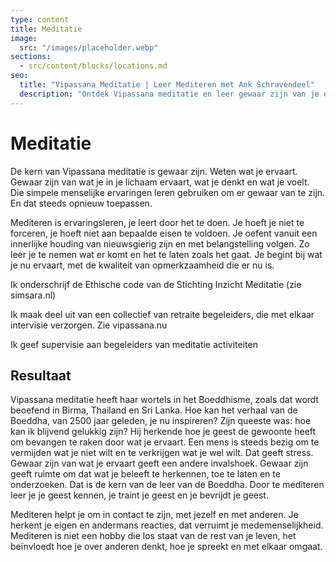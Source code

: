 ```yaml
---
type: content
title: Meditatie
image:
  src: "/images/placeholder.webp"
sections:
  - src/content/blocks/locations.md
seo:
  title: "Vipassana Meditatie | Leer Mediteren met Ank Schravendeel"
  description: "Ontdek Vipassana meditatie en leer gewaar zijn van je ervaringen. Professionele begeleiding in meditatie voor innerlijke rust en persoonlijke groei."
---
```


# Meditatie

De kern van Vipassana meditatie is gewaar zijn. Weten wat je ervaart. Gewaar zijn van wat je in je lichaam ervaart, wat je denkt en wat je voelt. Die simpele menselijke ervaringen leren gebruiken om er gewaar van te zijn. En dat steeds opnieuw toepassen.

Mediteren is ervaringsleren, je leert door het te doen. Je hoeft je niet te forceren, je hoeft niet aan bepaalde eisen te voldoen. Je oefent vanuit een innerlijke houding van nieuwsgierig zijn en met belangstelling volgen. Zo leer je te nemen wat er komt en het te laten zoals het gaat. Je begint bij wat je nu ervaart, met de kwaliteit van opmerkzaamheid die er nu is.

Ik onderschrijf de Ethische code van de Stichting Inzicht Meditatie (zie simsara.nl)

Ik maak deel uit van een collectief van retraite begeleiders, die met elkaar intervisie verzorgen. Zie vipassana.nu

Ik geef supervisie aan begeleiders van meditatie activiteiten

## Resultaat

Vipassana meditatie heeft haar wortels in het Boeddhisme, zoals dat wordt beoefend in Birma, Thailand en Sri Lanka. Hoe kan het verhaal van de Boeddha, van 2500 jaar geleden, je nu inspireren? Zijn queeste was: hoe kan ik blijvend gelukkig zijn? Hij herkende hoe je geest de gewoonte heeft om bevangen te raken door wat je ervaart. Een mens is steeds bezig om te vermijden wat je niet wilt en te verkrijgen wat je wel wilt. Dat geeft stress. Gewaar zijn van wat je ervaart geeft een andere invalshoek. Gewaar zijn geeft ruimte om dat wat je beleeft te herkennen, toe te laten en te onderzoeken. Dat is de kern van de leer van de Boeddha. Door te mediteren leer je je geest kennen, je traint je geest en je bevrijdt je geest.

Mediteren helpt je om in contact te zijn, met jezelf en met anderen. Je herkent je eigen en andermans reacties, dat verruimt je medemenselijkheid. Mediteren is niet een hobby die los staat van de rest van je leven, het beïnvloedt hoe je over anderen denkt, hoe je spreekt en met elkaar omgaat.
